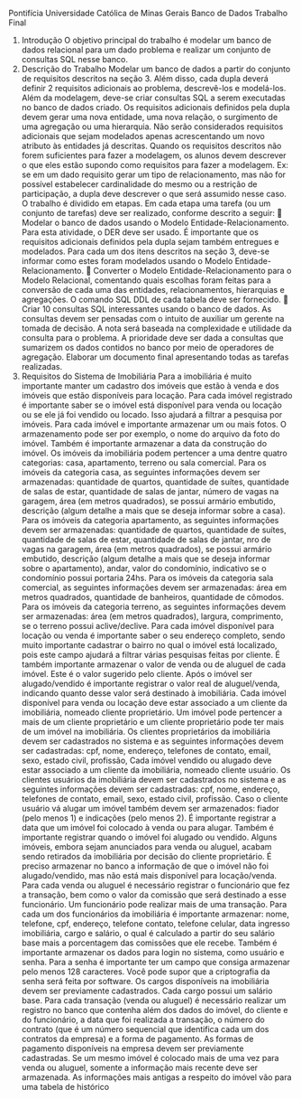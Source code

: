 Pontifícia Universidade Católica de Minas Gerais
Banco de Dados
Trabalho Final
1. Introdução
O objetivo principal do trabalho é modelar um banco de dados relacional para um dado 
problema e realizar um conjunto de consultas SQL nesse banco.
2. Descrição do Trabalho
Modelar um banco de dados a partir do conjunto de requisitos descritos na seção 3. 
Além disso, cada dupla deverá definir 2 requisitos adicionais ao problema, descrevê-los 
e modelá-los. Além da modelagem, deve-se criar consultas SQL a serem executadas 
no banco de dados criado.
Os requisitos adicionais definidos pela dupla devem gerar uma nova entidade, uma nova 
relação, o surgimento de uma agregação ou uma hierarquia. Não serão considerados 
requisitos adicionais que sejam modelados apenas acrescentando um novo atributo às 
entidades já descritas.
Quando os requisitos descritos não forem suficientes para fazer a modelagem, os alunos 
devem descrever o que eles estão supondo como requisitos para fazer a modelagem. 
Ex: se em um dado requisito gerar um tipo de relacionamento, mas não for possível 
estabelecer cardinalidade do mesmo ou a restrição de participação, a dupla deve 
descrever o que será assumido nesse caso.
O trabalho é dividido em etapas. Em cada etapa uma tarefa (ou um conjunto de tarefas) 
deve ser realizado, conforme descrito a seguir:
 Modelar o banco de dados usando o Modelo Entidade-Relacionamento. Para 
esta atividade, o DER deve ser usado. É importante que os requisitos adicionais 
definidos pela dupla sejam também entregues e modelados. Para cada um dos 
itens descritos na seção 3, deve-se informar como estes foram modelados 
usando o Modelo Entidade-Relacionamento.
 Converter o Modelo Entidade-Relacionamento para o Modelo Relacional, 
comentando quais escolhas foram feitas para a conversão de cada uma das 
entidades, relacionamentos, hierarquias e agregações. O comando SQL DDL de 
cada tabela deve ser fornecido.
 Criar 10 consultas SQL interessantes usando o banco de dados. As consultas 
devem ser pensadas com o intuito de auxiliar um gerente na tomada de decisão. 
A nota será baseada na complexidade e utilidade da consulta para o problema. 
A prioridade deve ser dada a consultas que sumarizem os dados contidos no 
banco por meio de operadores de agregação.
Elaborar um documento final apresentando todas as tarefas realizadas.
3. Requisitos do Sistema de Imobiliária
Para a imobiliária é muito importante manter um cadastro dos imóveis que estão à venda 
e dos imóveis que estão disponíveis para locação.
Para cada imóvel registrado é importante saber se o imóvel está disponível para venda 
ou locação ou se ele já foi vendido ou locado. Isso ajudará a filtrar a pesquisa por 
imóveis.
Para cada imóvel e importante armazenar um ou mais fotos. O armazenamento pode 
ser por exemplo, o nome do arquivo da foto do imóvel. Também é importante armazenar 
a data da construção do imóvel.
Os imóveis da imobiliária podem pertencer a uma dentre quatro categorias: casa, 
apartamento, terreno ou sala comercial.
Para os imóveis da categoria casa, as seguintes informações devem ser armazenadas: 
quantidade de quartos, quantidade de suítes, quantidade de salas de estar, quantidade 
de salas de jantar, número de vagas na garagem, área (em metros quadrados), se 
possui armário embutido, descrição (algum detalhe a mais que se deseja informar sobre 
a casa).
Para os imóveis da categoria apartamento, as seguintes informações devem ser 
armazenadas: quantidade de quartos, quantidade de suítes, quantidade de salas de 
estar, quantidade de salas de jantar, nro de vagas na garagem, área (em metros 
quadrados), se possui armário embutido, descrição (algum detalhe a mais que se deseja 
informar sobre o apartamento), andar, valor do condomínio, indicativo se o condomínio 
possui portaria 24hs.
Para os imóveis da categoria sala comercial, as seguintes informações devem ser 
armazenadas: área em metros quadrados, quantidade de banheiros, quantidade de 
cômodos.
Para os imóveis da categoria terreno, as seguintes informações devem ser 
armazenadas: área (em metros quadrados), largura, comprimento, se o terreno possui 
aclive/declive.
Para cada imóvel disponível para locação ou venda é importante saber o seu endereço 
completo, sendo muito importante cadastrar o bairro no qual o imóvel está localizado, 
pois este campo ajudará a filtrar várias pesquisas feitas por cliente.
É também importante armazenar o valor de venda ou de aluguel de cada imóvel. Este 
é o valor sugerido pelo cliente.
Após o imóvel ser alugado/vendido é importante registrar o valor real de aluguel/venda, 
indicando quanto desse valor será destinado à imobiliária. Cada imóvel disponível para 
venda ou locação deve estar associado a um cliente da imobiliária, nomeado cliente 
proprietário. Um imóvel pode pertencer a mais de um cliente proprietário e um cliente 
proprietário pode ter mais de um imóvel na imobiliária.
Os clientes proprietários da imobiliária devem ser cadastrados no sistema e as seguintes 
informações devem ser cadastradas: cpf, nome, endereço, telefones de contato, email, 
sexo, estado civil, profissão,
Cada imóvel vendido ou alugado deve estar associado a um cliente da imobiliária, 
nomeado cliente usuário.
Os clientes usuários da imobiliária devem ser cadastrados no sistema e as seguintes 
informações devem ser cadastradas: cpf, nome, endereço, telefones de contato, email, 
sexo, estado civil, profissão. Caso o cliente usuário vá alugar um imóvel também devem 
ser armazenados: fiador (pelo menos 1) e indicações (pelo menos 2).
É importante registrar a data que um imóvel foi colocado à venda ou para alugar. 
Também é importante registrar quando o imóvel foi alugado ou vendido.
Alguns imóveis, embora sejam anunciados para venda ou aluguel, acabam sendo 
retirados da imobiliária por decisão do cliente proprietário. É preciso armazenar no 
banco a informação de que o imóvel não foi alugado/vendido, mas não está mais 
disponível para locação/venda.
Para cada venda ou aluguel é necessário registrar o funcionário que fez a transação, 
bem como o valor da comissão que será destinado a esse funcionário. Um funcionário 
pode realizar mais de uma transação.
Para cada um dos funcionários da imobiliária é importante armazenar: nome, telefone, 
cpf, endereço, telefone contato, telefone celular, data ingresso imobiliária, cargo e 
salário, o qual é calculado a partir do seu salário base mais a porcentagem das 
comissões que ele recebe. Também é importante armazenar os dados para login no 
sistema, como usuário e senha. Para a senha é importante ter um campo que consiga 
armazenar pelo menos 128 caracteres. Você pode supor que a criptografia da senha 
será feita por software.
Os cargos disponíveis na imobiliária devem ser previamente cadastrados. Cada cargo 
possui um salário base.
Para cada transação (venda ou aluguel) é necessário realizar um registro no banco que 
contenha além dos dados do imóvel, do cliente e do funcionário, a data que foi realizada 
a transação, o número do contrato (que é um número sequencial que identifica cada um 
dos contratos da empresa) e a forma de pagamento.
As formas de pagamento disponíveis na empresa devem ser previamente cadastradas.
Se um mesmo imóvel é colocado mais de uma vez para venda ou aluguel, somente a 
informação mais recente deve ser armazenada. As informações mais antigas a respeito 
do imóvel vão para uma tabela de histórico
